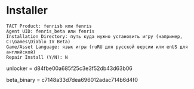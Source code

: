 # Installer
```
TACT Product: fenrisb или fenris
Agent UID: fenris_beta или fenris
Installation Directory: путь куда нужно установить игру (например, C:\Games\Diablo IV Beta)
Game/Asset Language: язык игры (ruRU для русской версии или enUS для английской)
Repair Install (Y/N): N
```

unlocker = d84fbe00a685f25c3e3f52db43d63b06

beta_binary = c7148a33d7dea696012adac714b6d4f0